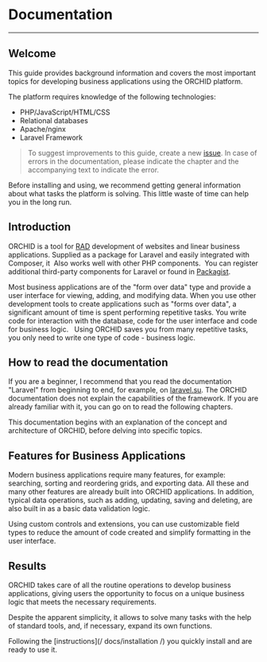 # Documentation
----------

## Welcome

This guide provides background information and covers the most important topics for developing business applications using the ORCHID platform.

The platform requires knowledge of the following technologies:
- PHP/JavaScript/HTML/CSS
- Relational databases
- Apache/nginx
- Laravel Framework


> To suggest improvements to this guide, create a new [issue](https://github.com/orchidsoftware/platform/issues).
In case of errors in the documentation, please indicate the chapter and the accompanying text to indicate the error.


Before installing and using, we recommend getting general information about what tasks the platform is solving. This little waste of time can help you in the long run.


## Introduction

ORCHID is a tool for [RAD](https://ru.wikipedia.org/wiki/RAD_ (% D0% BF% D1% 80% D0% BE% D0% B3% D1% 80% D0% B0% D0% BC% D0% BC% D0% B8% D1% 80% D0% BE% D0% B2% D0% B0% D0% BD% D0% B8% D0% B5)) development of websites and linear business applications.
Supplied as a package for Laravel and easily integrated with Composer, it
 Also works well with other PHP components.
 You can register additional third-party components for Laravel or found in [Packagist](https://packagist.org/).

Most business applications are of the "form over data" type and provide a user interface for viewing, adding, and modifying data.
When you use other development tools to create applications such as "forms over data", a significant amount of time is spent performing repetitive tasks.
You write code for interaction with the database, code for the user interface and code for business logic.
 
Using ORCHID saves you from many repetitive tasks, you only need to write one type of code - business logic.


## How to read the documentation

If you are a beginner, I recommend that you read the documentation "Laravel" from beginning to end, for example, on [laravel.su](http://laravel.su/docs).
The ORCHID documentation does not explain the capabilities of the framework. If you are already familiar with it, you can go on to read the following chapters.

This documentation begins with an explanation of the concept and architecture of ORCHID, before delving into specific topics.


## Features for Business Applications

Modern business applications require many features, for example: searching, sorting and reordering grids, and exporting data.
All these and many other features are already built into ORCHID applications. In addition, typical data operations, such as adding, updating, saving and deleting, are also built in as a basic data validation logic.

Using custom controls and extensions, you can use customizable field types to reduce the amount of code created and simplify formatting in the user interface.


## Results

ORCHID takes care of all the routine operations to develop business applications, giving users the opportunity to focus on a unique business logic that meets the necessary requirements.

Despite the apparent simplicity, it allows to solve many tasks with the help of standard tools, and, if necessary, expand its own functions.


Following the [instructions](/ docs/installation /) you quickly install and are ready to use it.
